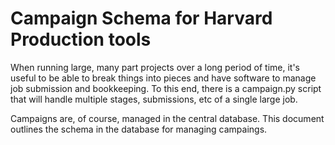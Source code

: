 # Campaign Schema for Harvard Production tools

When running large, many part projects over a long period of time, it's useful to be able to break things into pieces and have software to manage job submission and bookkeeping.  To this end, there is a campaign.py script that will handle multiple stages, submissions, etc of a single large job.

Campaigns are, of course, managed in the central database.  This document outlines the schema in the database for managing campaings.